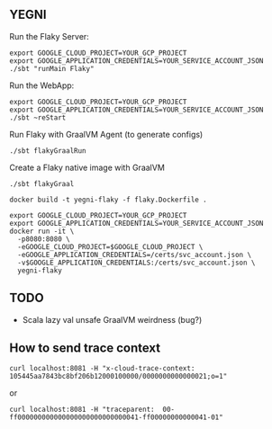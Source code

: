 YEGNI
-----

Run the Flaky Server:
```
export GOOGLE_CLOUD_PROJECT=YOUR_GCP_PROJECT
export GOOGLE_APPLICATION_CREDENTIALS=YOUR_SERVICE_ACCOUNT_JSON
./sbt "runMain Flaky"
```

Run the WebApp:
```
export GOOGLE_CLOUD_PROJECT=YOUR_GCP_PROJECT
export GOOGLE_APPLICATION_CREDENTIALS=YOUR_SERVICE_ACCOUNT_JSON
./sbt ~reStart
```

Run Flaky with GraalVM Agent (to generate configs)
```
./sbt flakyGraalRun
```

Create a Flaky native image with GraalVM
```
./sbt flakyGraal
```

```
docker build -t yegni-flaky -f flaky.Dockerfile .
```

```
export GOOGLE_CLOUD_PROJECT=YOUR_GCP_PROJECT
export GOOGLE_APPLICATION_CREDENTIALS=YOUR_SERVICE_ACCOUNT_JSON
docker run -it \
  -p8080:8080 \
  -eGOOGLE_CLOUD_PROJECT=$GOOGLE_CLOUD_PROJECT \
  -eGOOGLE_APPLICATION_CREDENTIALS=/certs/svc_account.json \
  -v$GOOGLE_APPLICATION_CREDENTIALS:/certs/svc_account.json \
  yegni-flaky
```

## TODO

- Scala lazy val unsafe GraalVM weirdness (bug?)


## How to send trace context

```
curl localhost:8081 -H "x-cloud-trace-context: 105445aa7843bc8bf206b12000100000/0000000000000021;o=1"
```

or

```
curl localhost:8081 -H "traceparent:  00-ff000000000000000000000000000041-ff00000000000041-01"
```
